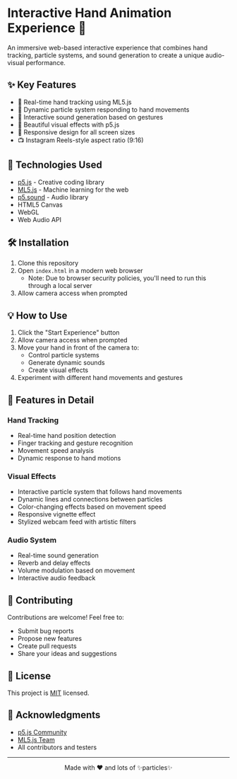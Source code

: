 # Interactive Hand Animation Experience 🌟

An immersive web-based interactive experience that combines hand tracking, particle systems, and sound generation to create a unique audio-visual performance.

## ✨ Key Features

- 👋 Real-time hand tracking using ML5.js
- 🎨 Dynamic particle system responding to hand movements
- 🎵 Interactive sound generation based on gestures
- 🎪 Beautiful visual effects with p5.js
- 📱 Responsive design for all screen sizes
- 📺 Instagram Reels-style aspect ratio (9:16)

## 🚀 Technologies Used

- [p5.js](https://p5js.org/) - Creative coding library
- [ML5.js](https://ml5js.org/) - Machine learning for the web
- [p5.sound](https://p5js.org/reference/#/libraries/p5.sound) - Audio library
- HTML5 Canvas
- WebGL
- Web Audio API

## 🛠️ Installation

1. Clone this repository
2. Open `index.html` in a modern web browser
   - Note: Due to browser security policies, you'll need to run this through a local server
3. Allow camera access when prompted

## 💡 How to Use

1. Click the "Start Experience" button
2. Allow camera access when prompted
3. Move your hand in front of the camera to:
   - Control particle systems
   - Generate dynamic sounds
   - Create visual effects
4. Experiment with different hand movements and gestures

## 🎨 Features in Detail

### Hand Tracking
- Real-time hand position detection
- Finger tracking and gesture recognition
- Movement speed analysis
- Dynamic response to hand motions

### Visual Effects
- Interactive particle system that follows hand movements
- Dynamic lines and connections between particles
- Color-changing effects based on movement speed
- Responsive vignette effect
- Stylized webcam feed with artistic filters

### Audio System
- Real-time sound generation
- Reverb and delay effects
- Volume modulation based on movement
- Interactive audio feedback

## 🤝 Contributing

Contributions are welcome! Feel free to:
- Submit bug reports
- Propose new features
- Create pull requests
- Share your ideas and suggestions

## 📝 License

This project is [MIT](LICENSE) licensed.

## 🙏 Acknowledgments

- [p5.js Community](https://p5js.org/)
- [ML5.js Team](https://ml5js.org/)
- All contributors and testers

---

<div align="center">
Made with ❤️ and lots of ✨particles✨
</div>

